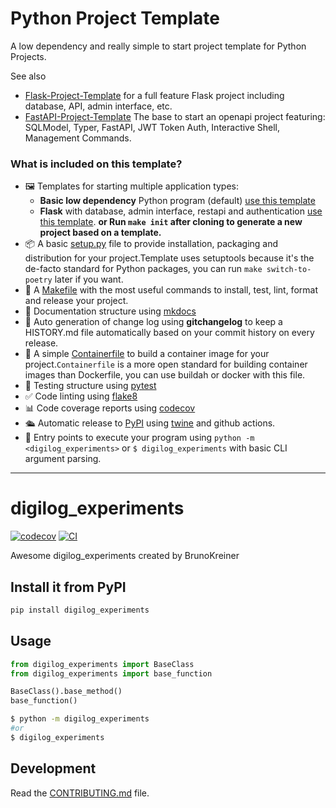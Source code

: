 # Python Project Template

A low dependency and really simple to start project template for Python Projects.

See also

- [Flask-Project-Template](https://github.com/rochacbruno/flask-project-template/) for a full feature Flask project including database, API, admin interface, etc.
- [FastAPI-Project-Template](https://github.com/rochacbruno/fastapi-project-template/) The base to start an openapi project featuring: SQLModel, Typer, FastAPI, JWT Token Auth, Interactive Shell, Management Commands.

### What is included on this template?

- 🖼️ Templates for starting multiple application types:
  * **Basic low dependency** Python program (default) [use this template](https://github.com/rochacbruno/python-project-template/generate)
  * **Flask** with database, admin interface, restapi and authentication [use this template](https://github.com/rochacbruno/flask-project-template/generate).
    **or Run `make init` after cloning to generate a new project based on a template.**
- 📦 A basic [setup.py](setup.py) file to provide installation, packaging and distribution for your project.Template uses setuptools because it's the de-facto standard for Python packages, you can run `make switch-to-poetry` later if you want.
- 🤖 A [Makefile](Makefile) with the most useful commands to install, test, lint, format and release your project.
- 📃 Documentation structure using [mkdocs](http://www.mkdocs.org)
- 💬 Auto generation of change log using **gitchangelog** to keep a HISTORY.md file automatically based on your commit history on every release.
- 🐋 A simple [Containerfile](Containerfile) to build a container image for your project.`Containerfile` is a more open standard for building container images than Dockerfile, you can use buildah or docker with this file.
- 🧪 Testing structure using [pytest](https://docs.pytest.org/en/latest/)
- ✅ Code linting using [flake8](https://flake8.pycqa.org/en/latest/)
- 📊 Code coverage reports using [codecov](https://about.codecov.io/sign-up/)
- 🛳️ Automatic release to [PyPI](https://pypi.org) using [twine](https://twine.readthedocs.io/en/latest/) and github actions.
- 🎯 Entry points to execute your program using `python -m <digilog_experiments>` or `$ digilog_experiments` with basic CLI argument parsing.

<!--  DELETE THE LINES ABOVE THIS AND WRITE YOUR PROJECT README BELOW -->

---

# digilog_experiments

[![codecov](https://codecov.io/gh/BrunoKreiner/digilog-experiments/branch/main/graph/badge.svg?token=digilog-experiments_token_here)](https://codecov.io/gh/BrunoKreiner/digilog-experiments)
[![CI](https://github.com/BrunoKreiner/digilog-experiments/actions/workflows/main.yml/badge.svg)](https://github.com/BrunoKreiner/digilog-experiments/actions/workflows/main.yml)

Awesome digilog_experiments created by BrunoKreiner

## Install it from PyPI

```bash
pip install digilog_experiments
```

## Usage

```py
from digilog_experiments import BaseClass
from digilog_experiments import base_function

BaseClass().base_method()
base_function()
```

```bash
$ python -m digilog_experiments
#or
$ digilog_experiments
```

## Development

Read the [CONTRIBUTING.md](CONTRIBUTING.md) file.
